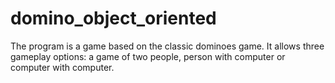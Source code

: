 # domino_object_oriented

The program is a game based on the classic dominoes game. It allows three gameplay options: a game of two people, person with computer or computer with computer.
